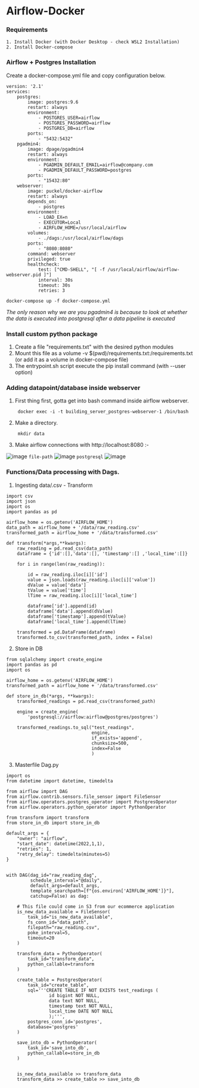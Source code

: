 # Airflow-Docker

### Requirements

```
1. Install Docker (with Docker Desktop - check WSL2 Installation)
2. Install Docker-compose
```

### Airflow + Postgres Installation

Create a docker-compose.yml file and copy configuration below.
```
version: '2.1'
services:
    postgres:
        image: postgres:9.6
        restart: always
        environment:
            - POSTGRES_USER=airflow
            - POSTGRES_PASSWORD=airflow
            - POSTGRES_DB=airflow
        ports:
            - "5432:5432"
    pgadmin4:
        image: dpage/pgadmin4
        restart: always
        environment:
            - PGADMIN_DEFAULT_EMAIL=airflow@company.com
            - PGADMIN_DEFAULT_PASSWORD=postgres
        ports:
            - "15432:80"
    webserver:
        image: puckel/docker-airflow
        restart: always
        depends_on:
            - postgres
        environment:
            - LOAD_EX=n
            - EXECUTOR=Local
            - AIRFLOW_HOME=/usr/local/airflow
        volumes:
            - ./dags:/usr/local/airflow/dags
        ports:
            - "8080:8080"
        command: webserver
        privileged: true
        healthcheck:
            test: ["CMD-SHELL", "[ -f /usr/local/airflow/airflow-webserver.pid ]"]
            interval: 30s
            timeout: 30s
            retries: 3
 ```
 
    docker-compose up -f docker-compose.yml
    
*The only reason why we are you pgadmin4 is because to look at whether the data is executed into postgresql after a data pipeline is executed*
  
### Install custom python package
  
  
  1. Create a file "requirements.txt" with the desired python modules
  2. Mount this file as a volume -v $(pwd)/requirements.txt:/requirements.txt (or add it as a volume in docker-compose file)
  3. The entrypoint.sh script execute the pip install command (with --user option)
  
  
  
### Adding datapoint/database inside webserver

1. First thing first, gotta get into bash command inside airflow webserver.

        docker exec -i -t building_server_postgres-webserver-1 /bin/bash
        
2. Make a directory.
 
        mkdir data
 
3. Make airflow connections with http://localhost:8080 :- 
    
![image](https://user-images.githubusercontent.com/61462438/152913715-7fc852b9-9888-4436-b9ad-db355e2b7bc3.png)
`file-path`
![image](https://user-images.githubusercontent.com/61462438/152913175-5fbe41f3-5c06-49e5-8020-806751ecbb09.png)
`postgresql`
![image](https://user-images.githubusercontent.com/61462438/152915253-a14163a8-7b44-4958-86b3-3c4c41f18097.png)



### Functions/Data processing with Dags.

1. Ingesting data/.csv - Transform

```
import csv
import json
import os
import pandas as pd

airflow_home = os.getenv('AIRFLOW_HOME')
data_path = airflow_home + '/data/raw_reading.csv'
transformed_path = airflow_home + '/data/transformed.csv'

def transform(*args,**kwargs):
    raw_reading = pd.read_csv(data_path)
    dataframe = {'id':[],'data':[], 'timestamp':[] ,'local_time':[]}
    
    for i in range(len(raw_reading)):
        
        id = raw_reading.iloc[i]['id']
        value = json.loads(raw_reading.iloc[i]['value'])
        dValue = value['data']
        tValue = value['time']
        lTime = raw_reading.iloc[i]['local_time']
        
        dataframe['id'].append(id)
        dataframe['data'].append(dValue)
        dataframe['timestamp'].append(tValue)
        dataframe['local_time'].append(lTime)
        
    transformed = pd.DataFrame(dataframe)
    transformed.to_csv(transformed_path, index = False)
```

2. Store in DB

```
from sqlalchemy import create_engine
import pandas as pd
import os

airflow_home = os.getenv('AIRFLOW_HOME')
transformed_path = airflow_home + '/data/transformed.csv'

def store_in_db(*args, **kwargs):
    transformed_readings = pd.read_csv(transformed_path)

    engine = create_engine(
        'postgresql://airflow:airflow@postgres/postgres')

    transformed_readings.to_sql("test_readings",
                                engine,
                                if_exists='append',
                                chunksize=500,
                                index=False
                                )
```
3. Masterfile Dag.py

```
import os
from datetime import datetime, timedelta

from airflow import DAG
from airflow.contrib.sensors.file_sensor import FileSensor
from airflow.operators.postgres_operator import PostgresOperator
from airflow.operators.python_operator import PythonOperator

from transform import transform
from store_in_db import store_in_db

default_args = {
    "owner": "airflow",
    "start_date": datetime(2022,1,1),
    "retries": 1,
    "retry_delay": timedelta(minutes=5)
}


with DAG(dag_id="raw_reading_dag",
         schedule_interval="@daily",
         default_args=default_args,
         template_searchpath=[f"{os.environ['AIRFLOW_HOME']}"],
         catchup=False) as dag:

    # This file could come in S3 from our ecommerce application
    is_new_data_available = FileSensor(
        task_id="is_new_data_available",
        fs_conn_id="data_path",
        filepath="raw_reading.csv",
        poke_interval=5,
        timeout=20
    )

    transform_data = PythonOperator(
        task_id="transform_data",
        python_callable=transform
    )

    create_table = PostgresOperator(
        task_id="create_table",
        sql='''CREATE TABLE IF NOT EXISTS test_readings (
                id bigint NOT NULL,
                data text NOT NULL,
                timestamp text NOT NULL,
                local_time DATE NOT NULL
                );''',
        postgres_conn_id='postgres',
        database='postgres'
    )

    save_into_db = PythonOperator(
        task_id='save_into_db',
        python_callable=store_in_db
    )


    is_new_data_available >> transform_data
    transform_data >> create_table >> save_into_db
```
